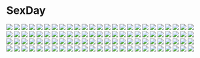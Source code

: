 # SexDay
![](https://konachan.com/jpeg/3432dc27e0f54cbb48190b86a0ee2790/Konachan.com%20-%20246945%202girls%20bed%20blonde_hair%20blush%20breasts%20chloe_von_einzbern%20dark_skin%20fate_%28series%29%20japanese_clothes%20loli%20long_hair%20pink_hair%20red_eyes%20yukata.jpg)
![](https://konachan.com/jpeg/d136e4ba1e01635ee13a70ef86ff4fce/Konachan.com%20-%20160899%20breasts%20cameltoe%20fang%20flowers%20gray_hair%20hapymaher%20koku%20loli%20naitou_maia%20nipples%20no_bra%20open_shirt%20panties%20petals%20ribbons%20rose%20thighhighs%20underwear.jpg)
![](https://konachan.com/image/d49f6db059b8be40cfa0f846b890e147/Konachan.com%20-%2018988%20murakami_suigun%20natsuiro_no_sunadokei.jpg)
![](https://konachan.com/jpeg/df473558f8f4a1da49f6f7d17b562c90/Konachan.com%20-%2030642%20akiiro_renka%20breasts%20green_eyes%20long_hair%20nude%20purple_software%20sagawa_eriko%20towel%20tsukimori_hiro.jpg)
![](https://konachan.com/image/09161bc27775aaeee10439be8e8e122e/Konachan.com%20-%2022056%20furude_rika%20higurashi_no_naku_koro_ni%20houjou_satoko.jpg)
![](https://konachan.com/image/6be3163f71152da8e924a1bd8b3874e6/Konachan.com%20-%20224144%202girls%20bow%20brown_hair%20dress%20long_hair%20purple_eyes%20summer_dress%20tagme_%28character%29%20tama_%28wixoss%29%20twintails%20white_hair%20wixoss%20yuxia_xianyin.jpg)
![](https://konachan.com/jpeg/cd4d4e1bd57029fc52aeef7d0e9195d3/Konachan.com%20-%20285804%20chinese_clothes%20chinese_dress%20group%20nilitsu%20original%20pantyhose%20school_uniform%20sword%20thighhighs%20weapon.jpg)
![](https://konachan.com/jpeg/84bfaae116b9920e582c2fd767b2d0a3/Konachan.com%20-%20137534%20berochu%20blonde_hair%20blue_eyes%20breasts%20game_cg%20hikami_yuria%20nakano_sora%20nipples%20silkys_plus.jpg)
![](https://konachan.com/jpeg/02ba3c49275721d83a9c1055dfb0af96/Konachan.com%20-%2088592%20breasts%20brown_eyes%20kousaka_tamaki%20long_hair%20nipples%20no_bra%20open_shirt%20panties%20red_hair%20to_heart%20to_heart_2%20underwear%20white.jpg)
![](https://konachan.com/image/be092d4e2f2778d957808c6379725ff0/Konachan.com%20-%20142555%20alice_margatroid%20blonde_hair%20blue_eyes%20book%20bow%20headband%20mage%20magic%20short_hair%20skirt%20thighhighs%20touhou%20zettai_ryouiki.jpg)
![](https://konachan.com/image/7bb02ae1ed348ac06e24c4625b288af6/Konachan.com%20-%20107540%20blue_eyes%20blue_hair%20long_hair%20mermaid%20robot.jpg)
![](https://konachan.com/image/fcd93aa0c5c42497102dfea9b7ca8bb1/Konachan.com%20-%20303634%202girls%20ass%20cosplay%20dress%20fate_grand_order%20fate_%28series%29%20fujimaru_ritsuka_%28female%29%20garter_belt%20isy%20mash_kyrielight%20see_through%20stockings.jpg)
![](https://konachan.com/image/ac4a4abba6778c7d70e7bc3fb2f6c79d/Konachan.com%20-%20197860%202girls%20ass%20boots%20earmuffs%20hat%20mononobe_no_futo%20ponytail%20skirt%20sword%20touhou%20toyosatomimi_no_miko%20weapon%20wristwear%20yetworldview_kaze.jpg)
![](https://konachan.com/jpeg/6ca4076d18476a81e79c886118e4c420/Konachan.com%20-%20258111%20aqua_eyes%20blonde_hair%20blush%20breasts%20censored%20cum%20game_cg%20long_hair%20necklace%20nipples%20panties%20penis%20sayori%20smile%20topless%20twintails%20underwear.jpg)
![](https://konachan.com/jpeg/484dd7a5103b0c84cd1d45325e6adb07/Konachan.com%20-%20306467%20animal_ears%20bed%20bunnygirl%20catgirl%20elbow_gloves%20fast-runner-2024%20gloves%20leotard%20orange_eyes%20original%20ponytail%20sideboob%20tail%20thighhighs%20tiffy%20watermark.jpg)
![](https://konachan.com/image/5e4f329d0cfdebb8da2b60a2b3b32490/Konachan.com%20-%20194712%202girls%20blue_eyes%20blush%20collar%20destroyer_hime%20flowers%20gloves%20hat%20la%2B%20long_hair%20moon%20pink_eyes%20pink_hair%20ponytail%20school_uniform%20skirt%20white_hair.jpg)
![](https://konachan.com/image/6a093160d68d92243ad2f6288d929c2a/Konachan.com%20-%20108120%20animal_ears%20breasts%20cleavage%20dog_days%20leonmitchelli_galette_des_rois%20nude%20tail%20ueyama_michirou%20white%20yellow_eyes.jpg)
![](https://konachan.com/jpeg/54f7aa396e0a325de3832ad64690f7dd/Konachan.com%20-%20207689%20beach%20bikini%20blonde_hair%20cross%20drink%20fate_%28series%29%20fueru_nattou%20garter%20illyasviel_von_einzbern%20loli%20necklace%20pink_eyes%20swim_ring%20swimsuit%20wristwear.jpg)
![](https://konachan.com/jpeg/b4ebf56233505fb3d6ec5f9fd6f772df/Konachan.com%20-%20300482%20bikini%20breasts%20dark_skin%20hitorisan%20long_hair%20nipples%20original%20ponytail%20purple_eyes%20purple_hair%20see_through%20signed%20swimsuit%20wet.jpg)
![](https://konachan.com/jpeg/ef594237f4e3ef7a36b6fbb454cc3ea3/Konachan.com%20-%20171098%20black_hair%20blade_%26_soul%20bodysuit%20collar%20eyepatch%20gloves%20miremiru%20no_bra%20po_hwa_ran%20sideboob%20skintight%20weapon%20white_hair%20yellow_eyes.jpg)
![](https://konachan.com/image/bd6413abe80fcbaf20fc0b331419871f/Konachan.com%20-%20295768%20anthropomorphism%20ass%20blush%20breasts%20girls_frontline%20gray_hair%20green_eyes%20hat%20lexis_yayoi%20long_hair%20nipples%20nude%20pussy%20tears%20thighhighs%20uncensored.jpg)
![](https://konachan.com/jpeg/00b711fa2054665dd89c451d101e547b/Konachan.com%20-%20259649%20fate_apocrypha%20fate_%28series%29%20jeanne_d%27arc_alter%20jeanne_d%27arc_%28fate%29%20scan%20tagme_%28artist%29%20third-party_edit.jpg)
![](https://konachan.com/jpeg/6bda70a1b30b3dfe820114a07e110d2b/Konachan.com%20-%20297781%20animal_ears%20black_hair%20blush%20braids%20catgirl%20flowers%20gray_hair%20green_eyes%20karyl%20kokkoro%20kon_%28k0n16%29%20long_hair%20orange_hair%20pecorine%20pink_eyes%20short_hair.jpg)
![](https://konachan.com/image/05ade2672011d3bc9c9bd2c69f5a4744/Konachan.com%20-%20131029%20aircraft%20food%20gun%20hat%20kawashiro_nitori%20tomon_%28slash0410%29%20touhou%20weapon.jpg)
![](https://konachan.com/image/64c70b5e219454ecb7ff9be5f8e4321f/Konachan.com%20-%20143614%20blue_eyes%20kirigaya_kazuto%20sky%20sword%20sword_art_online%20tagme%20weapon%20yuuri_nayuta.jpg)
![](https://konachan.com/image/59081de8e825a69dd5c9f43dc7e6e26a/Konachan.com%20-%2024356%20halloween%20nishimata_aoi%20pumpkin%20red%20witch.jpg)
![](https://konachan.com/image/aabb327adc46ded7169dcb1c6f57da73/Konachan.com%20-%2011645%20blonde_hair%20chii%20chobits%20clamp%20long_hair%20sunset%20water.jpg)
![](https://konachan.com/image/70a1496f79ef5227cf4a349b95b6714e/Konachan.com%20-%20106481%20anthropomorphism%20belarus_%28hetalia%29%20estonia_%28hetalia%29%20group%20hat%20latvia_%28hetalia%29%20male%20military%20russia_%28hetalia%29%20snow%20ukraine_%28hetalia%29%20uniform%20winter.jpg)
![](https://konachan.com/jpeg/2ccad1942943930b81b66afe1e91f09c/Konachan.com%20-%2031053%20horo%20ookami_to_koushinryou%20orange_hair%20tail%20transparent%20vector%20wolfgirl.jpg)
![](https://konachan.com/image/1ee59f56a1fee0a93e88b0e5b0e4ea13/Konachan.com%20-%2025411%20fukuzawa_yumi%20maria-sama_ga_miteru.jpg)
![](https://konachan.com/image/d3258c759497a067c38798cf028c2f39/Konachan.com%20-%20196257%20blue_eyes%20japanese_clothes%20no_bra%20original%20short_hair%20voice_lover%20yanagihara_mitsuki.jpg)
![](https://konachan.com/image/1cde4e8582517898bfe8f9c36de8e056/Konachan.com%20-%2014457%2095%20anthropomorphism%20os-tan%20windows.jpg)
![](https://konachan.com/image/288b955886f8b127654c18392200ac16/Konachan.com%20-%20209494%20blush%20koi_x_shin_ai_kanojo%20kurasawa_moko%20pink_hair%20school_uniform%20shindou_ayane%20signed%20us%3Atrack.jpg)
![](https://konachan.com/image/c6d762b785505fe885746797a1d532be/Konachan.com%20-%20199557%20blush%20bra%20breasts%20group%20navel%20nipples%20panties%20pantyhose%20red_eyes%20red_hair%20ribbons%20shirobako%20shirt_lift%20shorts%20skirt%20twintails%20underwear%20wink.jpg)
![](https://konachan.com/image/0b0fc02fabb9e6f4267f2e4c03cd3634/Konachan.com%20-%20120002%20akino_sora%20bow%20cigarette%20fujiwara_no_mokou%20long_hair%20touhou.jpg)
![](https://konachan.com/image/2a379afa2a6830297ca57b4e3f93dd96/Konachan.com%20-%20161793%20imouto_paradise_2%20itou_life%20moonstone_cherry%20nanase_shizuku.jpg)
![](https://konachan.com/jpeg/07a1b8e32f0519a797c18784324f2900/Konachan.com%20-%2029001%20breasts%20brown_hair%20green_hair%20nipples%20nude%20purple_eyes%20pussy%20shigure_ama%20shigure_asa%20shuffle%20uncensored.jpg)
![](https://konachan.com/image/6c1c09a74e999fe9be542fc2e6c1aeaa/Konachan.com%20-%20192370%20bed%20bra%20breasts%20cleavage%20food%20fruit%20long_hair%20open_shirt%20original%20red_eyes%20red_hair%20ribbons%20skirt%20thighhighs%20tie%20twintails%20underwear.jpg)
![](https://konachan.com/jpeg/0fb154cab9ae429b018acf6169ac8691/Konachan.com%20-%20107922%20game_cg%20koi_de_wa_naku%20landscape%20nobody%20scenic%20snow%20winter.jpg)
![](https://konachan.com/jpeg/887de781b932c41e8ec5e685f22b5586/Konachan.com%20-%20303909%20cape%20garter_belt%20gloves%20gradient%20gun%20hat%20long_hair%20orange_eyes%20original%20red_eyes%20stockings%20uniform%20vanitas_0%20weapon%20white_hair%20zettai_ryouiki.jpg)
![](https://konachan.com/image/0795113449c20e55573167e4a58dc411/Konachan.com%20-%20175882%20angel_beats%21%20kneehighs%20long_hair%20moon%20moonknives%20night%20skirt%20sky%20tachibana_kanade%20white_hair%20wings%20yellow_eyes.jpg)
![](https://konachan.com/image/f6be4f974f4b909b08ddebba1250daac/Konachan.com%20-%2058120%20hirasawa_ui%20hirasawa_yui%20k-on%21.jpg)
![](https://konachan.com/image/eabaceea696e69d186cca2910ec89317/Konachan.com%20-%20107773%20eucliwood_hellscythe%20haruna_%28kore_wa_zombie_desu_ka%3F%29%20kore_wa_zombie_desu_ka%3F.jpg)
![](https://konachan.com/jpeg/b993876df427b938ab849efe962d2462/Konachan.com%20-%20111322%20blush%20book%20brown_hair%20nichijou%20nono_%28kedara%29%20sakurai_izumi%20short_hair.jpg)
![](https://konachan.com/image/3505f64c6fcc4a89de60b7b5664c2629/Konachan.com%20-%20154586%20blue_eyes%20bondage%20butterfly%20chain%20original%20ponytail%20red_hair%20sky%20unodu.jpg)
![](https://konachan.com/jpeg/aa9a6c95c3aec85335f6b5f07f676cf7/Konachan.com%20-%20289851%20ass%20aties20%20barefoot%20blue_eyes%20censored%20cum%20ia%20long_hair%20no_bra%20pink_hair%20vocaloid.jpg)
![](https://konachan.com/image/b0f0f67a70f10dd0a035c5257f72c575/Konachan.com%20-%20184595%20hatsune_miku%20nabisuke%20vocaloid.jpg)
![](https://konachan.com/image/4264509ca221fcb1910290923037dfed/Konachan.com%20-%20110540%20hatsune_miku%20vocaloid.jpg)
![](https://konachan.com/image/491d1974a9d3a62a9e01cde5e12d6afe/Konachan.com%20-%20256013%20all_male%20animal_ears%20aridan_black%20black_hair%20blood%20gray_eyes%20hoodie%20knife%20male%20original%20short_hair%20watermark.jpg)
![](https://konachan.com/image/37311b777c838df088289e6de123dcfa/Konachan.com%20-%2049187%20breasts%20brown_hair%20cleavage%20headband%20long_hair%20navel%20no_bra%20purple_eyes%20queen%27s_blade%20tomoe.jpg)
![](https://konachan.com/image/0894b65f9994996e63ac40ec85a3c5c3/Konachan.com%20-%20122404%20blush%20breasts%20kazakura%20long_hair%20nipples%20nude%20original%20tears.jpg)
![](https://konachan.com/jpeg/f22d44ea75b163e9b761b72f07b70aef/Konachan.com%20-%20273914%20black_hair%20blush%20glasses%20kenshin187%20long_hair%20male%20navel%20panties%20panty_pull%20persona%20persona_5%20pussy%20short_hair%20signed%20sketch%20thighhighs%20underwear.jpg)
![](https://konachan.com/image/03cf648ea519b243c8457718073f51f7/Konachan.com%20-%2026877%20albert_pitt%20alice_carroll%20alicia_florence%20ametsuchi_akino%20aria%20aria_pokoteng%20athena_glory%20cait_sith%20dark_skin%20izumo_akatsuki%20maa%20mizunashi_akari.jpg)
![](https://konachan.com/jpeg/748eb521019747f57c3a91ca6e5d21c9/Konachan.com%20-%20244414%20all_male%20araragi_koyomi%20bakemonogatari%20black%20black_hair%20male%20monogatari_%28series%29%20short_hair%20tagme_%28artist%29%20watermark.jpg)
![](https://konachan.com/image/0c2b336c96116c4b1bfd105a36b6320e/Konachan.com%20-%2031102%20angel%20carnelian%20sky%20wings.jpg)
![](https://konachan.com/image/071f0aefc88ef54efacfdc81abe6a7d4/Konachan.com%20-%20133970%20bra%20breast_hold%20dengeki_moeoh%20effordom_soft%20kazama_akari%20panties%20pink_hair%20striped_panties%20thighhighs%20twintails%20underwear%20yuuki_hagure.jpg)
![](https://konachan.com/jpeg/b7df8099c3ef0ec84bd61515e6c9f4ae/Konachan.com%20-%20254525%20annin_doufu%20fukuyama_mai%20idolmaster%20idolmaster_cinderella_girls%20idolmaster_cinderella_girls_starlight_stage.jpg)
![](https://konachan.com/jpeg/ceb097a6f1124ea3e4dc839196bd3777/Konachan.com%20-%20123204%20appare%21_tenka_gomen%20game_cg%20jubei_yagyu%20katagiri_hinata%20oogami_ito.jpg)
![](https://konachan.com/image/9f985f9462e20e0195da7207dbc73ce7/Konachan.com%20-%2049685%20aria%20aria_pokoteng%20mizunashi_akari.jpg)
![](https://konachan.com/jpeg/b714a9a910eb0682ff2d6d8fed3effdd/Konachan.com%20-%20198283%20bell%20bow%20braids%20breasts%20choker%20cleavage%20collar%20corset%20crown%20dress%20fan%20fang%20flowers%20gray_hair%20hat%20kimono%20logo%20rose%20sword%20tiara%20weapon%20wristwear.jpg)
![](https://konachan.com/image/05e586ac8606d849f68743f19ca28893/Konachan.com%20-%2018515%20animal_ears%20catgirl%20tagme.jpg)
![](https://konachan.com/jpeg/c794f9bc32bc7252c037f7c8f0eb8c66/Konachan.com%20-%20126796%20minato_tomoka%20panties%20ro-kyu-bu%21%20tagme%20tinkle%20underwear.jpg)
![](https://konachan.com/jpeg/5d28f490b6ded5721599f80fbb19d45c/Konachan.com%20-%20201408%20bra%20breasts%20censored%20game_cg%20gray_hair%20lass%20long_hair%20nipples%20panties%20pussy%20red_eyes%20ribbons%20saeki_touka%20stockings%20thighhighs%20underwear%20youta.jpg)
![](https://konachan.com/image/1f826ad806db026c86208fae41832896/Konachan.com%20-%208053%20bikini%20swimsuit.jpg)
![](https://konachan.com/image/47fd1ee2ec29bd42e5c87337e154f894/Konachan.com%20-%20148607%20flowers%20landscape%20lsltmr%20original%20scenic.jpg)
![](https://konachan.com/image/707499edbee588049a220a3bc550bd2f/Konachan.com%20-%20243054%20aqua_eyes%20bubbles%20camera%20cape%20crown%20dress%20eyepatch%20glasses%20gloves%20group%20horns%20logo%20male%20original%20ponytail%20red_eyes%20red_hair%20skirt%20sword%20weapon%20wings.jpg)
![](https://konachan.com/jpeg/03785d286d89227664bf1862ffebc2e9/Konachan.com%20-%20219295%20ganesagi%20original%20robot.jpg)
![](https://konachan.com/jpeg/0605b9d81a31b00ccab64f5789e3d65e/Konachan.com%20-%20152544%20bra%20dress%20green_eyes%20open_shirt%20panties%20princess_evangile%20sagisawa_chiho%20scan%20school_uniform%20underwear%20yamakaze_ran.jpg)
![](https://konachan.com/image/9334f936a687fceb45cc2ad297e28a2d/Konachan.com%20-%2051560%20hatsune_miku%20vocaloid.jpg)
![](https://konachan.com/image/0894b65f9994996e63ac40ec85a3c5c3/Konachan.com%20-%20122404%20blush%20breasts%20kazakura%20long_hair%20nipples%20nude%20original%20tears.jpg)
![](https://konachan.com/image/47f4ea65a708ccfabfd2d4f2c4175758/Konachan.com%20-%20102590%20golden_darkness%20halloween%20loli%20magical_kyouko%20murasame_oshizu%20navel%20night%20sairenji_haruna%20scan%20tagme%20to_love_ru%20underwear%20yuuki_mikan%20yuuki_rito.jpg)
![](https://konachan.com/jpeg/5a4bbc0d33b14ef16de60c9535833dff/Konachan.com%20-%20178484%20hutago%20mecha%20original%20pixiv_fantasia%20water.jpg)
![](https://konachan.com/jpeg/5695194fd9294db14f6a14ef20aca1de/Konachan.com%20-%20190964%20blush%20breasts%20brown_eyes%20censored%20cum%20furoyamachi_neko%20game_cg%20kneehighs%20nipples%20nude%20pink_hair%20pussy%20short_hair%20spread_legs%20urabi_%28tomatohouse%29.jpg)
![](https://konachan.com/jpeg/1a47ac9d675e610da848ef8f4e196a77/Konachan.com%20-%20222482%20blood%20close%20ghost_rule_%28vocaloid%29%20kyou_kzn%20miki_%28vocaloid%29%20pink_hair%20red_eyes%20vocaloid.jpg)
![](https://konachan.com/image/d7f1046c55544844834a1f58dc9cd26a/Konachan.com%20-%20121018%20hatsune_miku%20miku_append%20vocaloid.jpg)
![](https://konachan.com/image/e0e00ce43c85357efe8565aa34b82aad/Konachan.com%20-%20180642%20all_male%20animal%20bird%20clouds%20korbox%20landscape%20male%20original%20scenic%20sky%20staff%20water.jpg)
![](https://konachan.com/jpeg/b7d047617b696e63c9760e5542dd0df3/Konachan.com%20-%20203818%202girls%20bed%20black_hair%20blush%20breasts%20brown_hair%20fingering%20fukuroumori%20long_hair%20nipples%20no_bra%20open_shirt%20ponytail%20thighhighs%20wet%20yellow_eyes%20yuri.jpg)
![](https://konachan.com/image/508e672207cdc0f9f6ead54bc1af465e/Konachan.com%20-%20188886%20aldnoah.zero%20animal%20bird%20boots%20brown_eyes%20brown_hair%20clouds%20flowers%20gensou_kuro_usagi%20green_eyes%20kaizuka_inaho%20male%20pantyhose%20short_hair%20skirt%20sky.jpg)
![](https://konachan.com/image/9e2417e7fabfbdf3407fd990eddc430e/Konachan.com%20-%20157104%20bandage%20beach%20bikini%20black_hair%20blood%20clouds%20flowers%20sakais3211%20swimsuit.jpg)
![](https://konachan.com/image/bc40cb32ce5f488d8e4e98dfd76bc8c9/Konachan.com%20-%2095549%20black_hair%20blush%20breasts%20green_eyes%20mitsuki_mantarou%20nipples%20open_shirt%20otome_renshin_prister%20tie.jpg)
![](https://konachan.com/jpeg/a93f0e52bf7f8c4d268225c867a82351/Konachan.com%20-%20254060%20blue_hair%20blush%20breasts%20censored%20cum%20dark_skin%20fire_emblem%20group%20long_hair%20navel%20nipples%20nude%20panties%20penis%20pussy%20sex%20underwear%20yellow_eyes.jpg)
![](https://konachan.com/image/2256fa1e5424600c81b53c8a9652db02/Konachan.com%20-%2039580%20autumn%20hidamari_sketch%20ume_aoki%20yuno.jpg)
![](https://konachan.com/image/f272e5e32e029698f9ea02b9b2ff7077/Konachan.com%20-%2021865%20blonde_hair%20sawachika_eri%20school_rumble.jpg)
![](https://konachan.com/image/a4fc66081d3504855c376dc18a2f5ee2/Konachan.com%20-%20266724%20ano54%20bicolored_eyes%20blush%20dark%20fireworks%20grass%20long_hair%20night%20original%20pink_hair%20signed%20skirt%20sky%20stars%20water.jpg)
![](https://konachan.com/jpeg/84890393c6d69981a93d52a1feee1755/Konachan.com%20-%20145478%20aqua_eyes%20armor%20blonde_hair%20blush%20bow%20fate_stay_night%20fate_%28series%29%20flowers%20gloves%20ponytail%20saber%20saber_lily%20short_hair%20sword%20weapon.jpg)
![](https://konachan.com/jpeg/aed2a0344818c45fab52a465eb78d0e1/Konachan.com%20-%20122782%20blonde_hair%20blush%20bra%20censored%20game_cg%20makita_maki%20mecha-con%21%20onomatope%2A%20panties%20penis%20sawatari_saki%20school_uniform%20twintails%20underwear.jpg)
![](https://konachan.com/jpeg/7dbb2f8f53b9dd490beb3a4d96e49c2e/Konachan.com%20-%20239880%20animal_ears%20black_hair%20blonde_hair%20car%20catgirl%20clouds%20elbow_gloves%20foxgirl%20gloves%20hat%20kaban%20kasa_list%20orange_hair%20serval%20short_hair%20sky%20tree%20water.jpg)
![](https://konachan.com/jpeg/0e0fdae7617ff55c09ea3edb0b50d941/Konachan.com%20-%20229689%20anus%20ass%20barefoot%20breasts%20brown_eyes%20brown_hair%20goggles%20gradient%20navel%20neocoill%20nude%20overwatch%20pussy%20short_hair%20tracer%20uncensored%20waifu2x%20watermark.jpg)
![](https://konachan.com/image/ad1b4dc1504f1e1c49713d7a2bd86d7b/Konachan.com%20-%2034369%20brown_eyes%20brown_hair%20clannad%20furukawa_nagisa%20key%20logo%20short_hair%20zoom_layer.jpg)
![](https://konachan.com/image/65a52362f4e8512ec5f0c253236c6818/Konachan.com%20-%2068508%20brown_eyes%20brown_hair%20misaka_mikoto%20school_uniform%20short_hair%20to_aru_kagaku_no_railgun%20to_aru_majutsu_no_index%20vector.jpg)
![](https://konachan.com/jpeg/e951a1ca7af3a380bcdb843746e1aa4f/Konachan.com%20-%2020355%20chidori_kaname%20close%20fire%20full_metal_panic%20vector.jpg)
![](https://konachan.com/image/4a6361aeae0d1b4d7b128a2b3b418b8f/Konachan.com%20-%2031396%20amagahara_inaho%20bed%20favorite%20game_cg%20happy_margaret%21%20kokonoka.jpg)
![](https://konachan.com/image/382fd095653ab0ccaf3c2c7755d6c834/Konachan.com%20-%20282193%20animal_ears%20black_hair%20catgirl%20cherry_blossoms%20close%20flowers%20japanese_clothes%20kimono%20long_hair%20petals%20princess_connect%21%20waterring%20yellow_eyes.jpg)
![](https://konachan.com/image/b9061b89da5fc1f6be77e3065f5c2b69/Konachan.com%20-%20283206%20ass%20close%20darling_in_the_franxx%20gloves%20j_adsen%20long_hair%20nopan%20pink_hair%20yellow%20zero_two.jpg)
![](https://konachan.com/image/5ff5613d267471c2c78b3826073dfa46/Konachan.com%20-%20115489%20amei_sumeru%20animal_ears%20ass%20breasts%20cleavage%20original%20red_eyes%20tail.jpg)
![](https://konachan.com/image/aae32547b0ca91cf83157a3187b8321a/Konachan.com%20-%2017128%20aihara_miki%20hot_gimmick.jpg)
![](https://konachan.com/jpeg/f495b3c472eb9f7e74d1076ea13d14a3/Konachan.com%20-%20136713%20game_cg%20kamigakari_cross_heart%21%20miyano_oume%20windmill_%28company%29.jpg)
![](https://konachan.com/jpeg/ad541f9570a2ebc7d38dbe7aa7c41f3a/Konachan.com%20-%20186005%20braids%20dressing%20gray_eyes%20gun%20katana%20long_hair%20navel%20panties%20phantania%20ponytail%20raiden_mei%20signed%20skirt%20sword%20thighhighs%20underwear%20water%20weapon.jpg)
![](https://konachan.com/jpeg/adcb53caf246bc48020dd0e58207808c/Konachan.com%20-%20290062%20ass%20brown_eyes%20cafekun%20couch%20glasses%20headphones%20logo%20long_hair%20orange_hair%20panties%20persona%20persona_5%20skirt_lift%20thighhighs%20underwear%20watermark.jpg)
![](https://konachan.com/image/d5178d9ab3bb6aabec59a9a8324b42ed/Konachan.com%20-%2072095%20all_male%20blue_eyes%20blue_hair%20guitar%20headphones%20instrument%20male%20red%20vocaloid.jpg)
